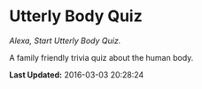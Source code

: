 # Utterly Body Quiz
*Alexa, Start Utterly Body Quiz.*

A family friendly trivia quiz about the human body.

**Last Updated:** 2016-03-03 20:28:24